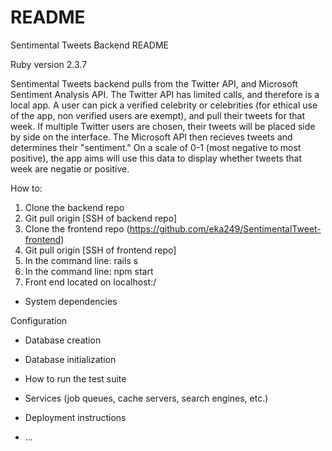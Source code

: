 # README

Sentimental Tweets Backend README

Ruby version 2.3.7

Sentimental Tweets backend pulls from the Twitter API, and Microsoft Sentiment Analysis API.
The Twitter API has limited calls, and therefore is a local app. A user can pick a verified celebrity or celebrities (for ethical use of the app, non verified users are exempt), and pull their tweets for that week. If multiple Twitter users are chosen, their tweets will be placed side by side on the interface.
The Microsoft API then recieves tweets and determines their "sentiment." On a scale of 0-1 (most negative to most positive), the app aims will use this data to display whether tweets that week are negatie or positive.

How to:

1. Clone the backend repo
2. Git pull origin [SSH of backend repo]
3. Clone the frontend repo (https://github.com/eka249/SentimentalTweet-frontend)
4. Git pull origin [SSH of frontend repo]
5. In the command line: rails s
6. In the command line: npm start
7. Front end located on localhost:/

- System dependencies

Configuration

- Database creation

- Database initialization

- How to run the test suite

- Services (job queues, cache servers, search engines, etc.)

- Deployment instructions

- ...
